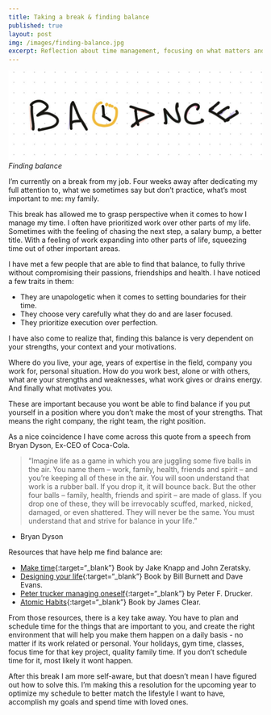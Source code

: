 ```yaml
---
title: Taking a break & finding balance
published: true
layout: post
img: /images/finding-balance.jpg
excerpt: Reflection about time management, focusing on what matters and scheduling time for it
---
```

![Balance](/images/balance.jpg)*Finding balance*

I’m currently on a break from my job. Four weeks away after dedicating my full attention to, what we sometimes say but don’t practice, what’s most important to me: my family.

This break has allowed me to grasp perspective when it comes to how I manage my time. I often have prioritized work over other parts of my life. Sometimes with the feeling of chasing the next step, a salary bump, a better title. With a feeling of work expanding into other parts of life, squeezing time out of other important areas.

I have met a few people that are able to find that balance, to fully thrive without compromising their passions, friendships and health. I have noticed a few traits in them:

* They are unapologetic when it comes to setting boundaries for their time.
* They choose very carefully what they do and are laser focused.
* They prioritize execution over perfection.

I have also come to realize that, finding this balance is very dependent on your strengths, your context and your motivations.
 
Where do you live, your age, years of expertise in the field, company you work for, personal situation. How do you work best, alone or with others, what are your strengths and weaknesses, what work gives or drains energy. And finally what motivates you.

These are important because you wont be able to find balance if you put yourself in a position where you don’t make the most of your strengths. That means the right company, the right team, the right position.

As a nice coincidence I have come across this quote from a speech from Bryan Dyson, Ex-CEO of Coca-Cola.

>”Imagine life as a game in which you are juggling some five balls in the air. You name them – work, family, health, friends and spirit – and you’re keeping all of these in the air. You will soon understand that work is a rubber ball. If you drop it, it will bounce back. But the other four balls – family, health, friends and spirit – are made of glass. If you drop one of these, they will be irrevocably scuffed, marked, nicked, damaged, or even shattered. They will never be the same. You must understand that and strive for balance in your life.”
- Bryan Dyson

Resources that have help me find balance are:

* [Make time](https://maketime.blog){:target=“_blank”} Book by Jake Knapp and John Zeratsky.
* [Designing your life](https://designingyour.life/the-book/){:target=“_blank”} Book by Bill Burnett and Dave Evans.
* [Peter trucker managing oneself](https://hbr.org/2005/01/managing-oneself){:target=“_blank”} by Peter F. Drucker.
* [Atomic Habits](https://jamesclear.com/atomic-habits){:target=“_blank”} Book by James Clear.

From those resources, there is a key take away. You have to plan and schedule time for the things that are important to you, and create the right environment that will help you make them happen on a daily basis - no matter if its work related or personal. Your holidays, gym time, classes, focus time for that key project, quality family time. If you don’t schedule time for it, most likely it wont happen. 

After this break I am more self-aware, but that doesn’t mean I have figured out how to solve this. I’m making this a resolution for the upcoming year to optimize my schedule to better match the lifestyle I want to have, accomplish my goals and spend time with loved ones.  
